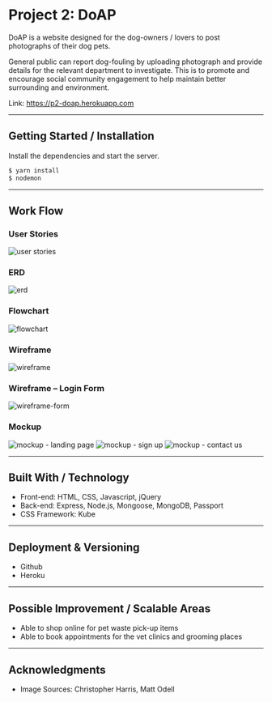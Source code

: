 # Project 2: DoAP

DoAP is a website designed for the dog-owners / lovers to post photographs of their dog pets.

General public can report dog-fouling by uploading photograph and provide details for the relevant department to investigate. This is to promote and encourage social community engagement to help maintain better surrounding and environment.

Link: https://p2-doap.herokuapp.com

---
## Getting Started / Installation

Install the dependencies and start the server.
```sh
$ yarn install
$ nodemon
```
---
## Work Flow

### User Stories

![user stories](https://user-images.githubusercontent.com/31798170/34513245-4bd5b3ea-f0a2-11e7-93c5-c61edfb76abe.png)
<!-- <p align="center"><img src="./public/readme_img/User-Stories.png"></p> -->

### ERD

![erd](https://user-images.githubusercontent.com/31798170/34835477-e600e94c-f72f-11e7-9fae-ebe7d4483e9b.png)

### Flowchart

![flowchart](https://user-images.githubusercontent.com/31798170/34835298-5fa8d8be-f72f-11e7-8951-9bc8b14f6ac0.png)

### Wireframe

![wireframe](https://user-images.githubusercontent.com/31798170/34469465-7264461e-ef5a-11e7-8d84-6d7802e84b31.png)

### Wireframe – Login Form

![wireframe-form](https://user-images.githubusercontent.com/31798170/34469467-7faadcde-ef5a-11e7-8b1d-0e5868b4accf.png)

### Mockup

![mockup - landing page](https://user-images.githubusercontent.com/31798170/34835083-c69afc38-f72e-11e7-8f9d-733d90cd7874.jpg)
![mockup - sign up](https://user-images.githubusercontent.com/31798170/34835102-d5427c48-f72e-11e7-9edc-50ded89a0ac9.jpg)
![mockup - contact us](https://user-images.githubusercontent.com/31798170/34835051-b72214c6-f72e-11e7-9edd-c05bef42ae57.jpg)

---
## Built With / Technology

* Front-end: HTML, CSS, Javascript, jQuery
* Back-end: Express, Node.js, Mongoose, MongoDB, Passport
* CSS Framework: Kube

---

## Deployment & Versioning

* Github
* Heroku

---

## Possible Improvement / Scalable Areas

* Able to shop online for pet waste pick-up items
* Able to book appointments for the vet clinics and grooming places

---

## Acknowledgments

* Image Sources: Christopher Harris, Matt Odell
